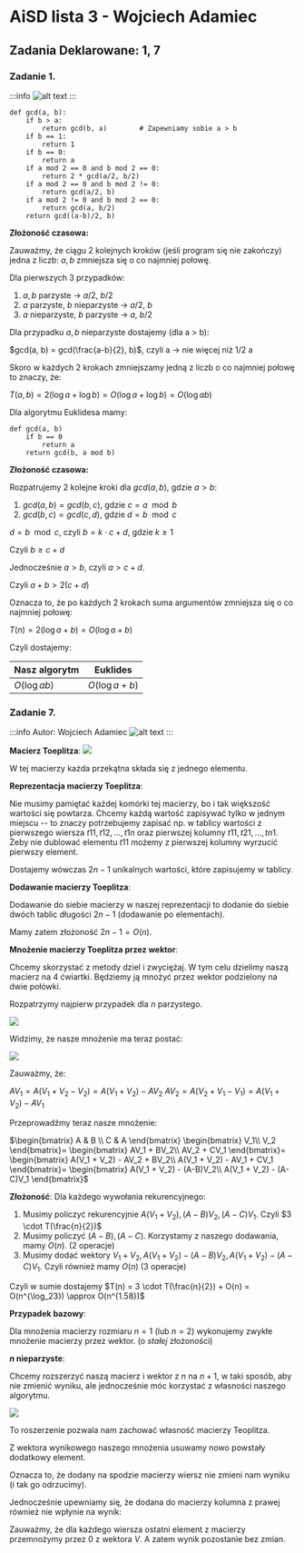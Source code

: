 # AiSD lista 3 - Wojciech Adamiec
## Zadania Deklarowane: 1, 7

### Zadanie 1.
:::info
![alt text](https://i.imgur.com/NgfzgCq.png)
:::

```=
def gcd(a, b):
    if b > a:
        return gcd(b, a)        # Zapewniamy sobie a > b
    if b == 1:
        return 1
    if b == 0:
        return a
    if a mod 2 == 0 and b mod 2 == 0:
        return 2 * gcd(a/2, b/2)
    if a mod 2 == 0 and b mod 2 != 0:
        return gcd(a/2, b)
    if a mod 2 != 0 and b mod 2 == 0:
        return gcd(a, b/2)
    return gcd((a-b)/2, b)
```

**Złożoność czasowa:**

Zauważmy, że ciągu 2 kolejnych kroków (jeśli program się nie zakończy) jedna z liczb: $a, b$ zmniejsza się o co najmniej połowę.

Dla pierwszych 3 przypadków:

1. $a, b$ parzyste -> $a/2$, $b/2$
2. $a$ parzyste, $b$ nieparzyste -> $a/2$, $b$
3. $a$ nieparzyste, $b$ parzyste -> $a$, $b/2$

Dla przypadku $a, b$ nieparzyste dostajemy (dla a > b):

$gcd(a, b) = gcd(\frac{a-b}{2}, b)$, czyli a -> nie więcej niż 1/2 a

Skoro w każdych 2 krokach zmniejszamy jedną z liczb o co najmniej połowę to znaczy, że:

$T(a, b) = 2(\log a + \log b) = O(\log a + \log b) = O(\log ab)$

Dla algorytmu Euklidesa mamy:

```=
def gcd(a, b)
    if b == 0
        return a
    return gcd(b, a mod b)
```

**Złożoność czasowa:**

Rozpatrujemy 2 kolejne kroki dla $gcd(a, b)$, gdzie $a > b$:

1. $gcd(a, b) = gcd(b, c)$, gdzie $c = a \mod b$
2. $gcd(b, c) = gcd(c, d)$, gdzie $d = b \mod c$

$d = b \mod c$, czyli $b = k \cdot c + d$, gdzie $k \geq 1$

Czyli $b \geq c + d$

Jednocześnie $a > b$, czyli $a > c + d$.

Czyli $a + b > 2(c + d)$

Oznacza to, że po każdych 2 krokach suma argumentów zmniejsza się o co najmniej połowę:

$T(n) = 2(\log a + b) = O(\log a + b)$

Czyli dostajemy:

|Nasz algorytm |Euklides|
|-----|--------|
|$O(\log ab)$  | $O(\log a+b)$ |

### Zadanie 7.
:::info
Autor: Wojciech Adamiec
![alt text](https://i.imgur.com/LTKG3ma.png)
:::

**Macierz Toeplitza**:
![](https://i.imgur.com/RF46iQm.png)

W tej macierzy każda przekątna składa się z jednego elementu.

**Reprezentacja macierzy Toeplitza**:

Nie musimy pamiętać każdej komórki tej macierzy, bo i tak większość wartości się powtarza. Chcemy każdą wartość zapisywać tylko w jednym miejscu -- to znaczy potrzebujemy zapisać np. w tablicy wartości z pierwszego wiersza $t11, t12, ... ,t1n$ oraz pierwszej kolumny $t11, t21, ... ,tn1$. Żeby nie dublować elementu $t11$ możemy z pierwszej kolumny wyrzucić pierwszy element.

Dostajemy wówczas $2n - 1$ unikalnych wartości, które zapisujemy w tablicy.

**Dodawanie macierzy Toeplitza**:

Dodawanie do siebie macierzy w naszej reprezentacji to dodanie do siebie dwóch tablic długości $2n - 1$ (dodawanie po elementach).

Mamy zatem złożoność $2n - 1 = O(n)$.

**Mnożenie macierzy Toeplitza przez wektor**:

Chcemy skorzystać z metody dziel i zwyciężaj. W tym celu dzielimy naszą macierz na 4 ćwiartki. Będziemy ją mnożyć przez wektor podzielony na dwie połówki.

Rozpatrzymy najpierw przypadek dla $n$ parzystego.

![](https://i.imgur.com/0a4Cfuy.png)

Widzimy, że nasze mnożenie ma teraz postać:

![](https://i.imgur.com/GnZI9YA.png)

Zauważmy, że:

$AV_1 = A(V_1 + V_2 - V_2) = A(V_1 + V_2) - AV_2$
$AV_2 = A(V_2 + V_1 - V_1) = A(V_1 + V_2) - AV_1$

Przeprowadźmy teraz nasze mnożenie:

$\begin{bmatrix}
A & B \\
C & A 
\end{bmatrix}
\begin{bmatrix}
V_1\\
V_2 
\end{bmatrix}=
\begin{bmatrix}
AV_1 + BV_2\\
AV_2 + CV_1
\end{bmatrix}=
\begin{bmatrix}
A(V_1 + V_2) - AV_2 + BV_2\\
A(V_1 + V_2) - AV_1 + CV_1 
\end{bmatrix}=
\begin{bmatrix}
A(V_1 + V_2) - (A-B)V_2\\
A(V_1 + V_2) - (A-C)V_1 
\end{bmatrix}$

**Złożoność**:
Dla każdego wywołania rekurencyjnego:
1. Musimy policzyć rekurencyjnie $A(V_1 + V_2), (A-B)V_2, (A-C)V_1$. Czyli $3 \cdot T(\frac{n}{2})$
2. Musimy policzyć $(A - B), (A - C)$. Korzystamy z naszego dodawania, mamy $O(n)$. (2 operacje)
3. Musimy dodać wektory $V_1 + V_2, A(V_1 + V_2) - (A-B)V_2, A(V_1 + V_2) - (A-C)V_1$. Czyli również mamy $O(n)$ (3 operacje)

Czyli w sumie dostajemy $T(n) = 3 \cdot T(\frac{n}{2}) + O(n) = O(n^{\log_23}) \approx O(n^{1.58})$

**Przypadek bazowy**:

Dla mnożenia macierzy rozmiaru $n=1$ (lub $n=2$) wykonujemy zwykłe mnożenie macierzy przez wektor. (o *stałej* złożoności)

**$n$ nieparzyste**:

Chcemy rozszerzyć naszą macierz i wektor z $n$ na $n+1$, w taki sposób, aby nie zmienić wyniku, ale jednocześnie móc korzystać z własności naszego algorytmu.

![](https://i.imgur.com/CJUU5JV.png)

To roszerzenie pozwala nam zachować własność macierzy Teoplitza.

Z wektora wynikowego naszego mnożenia usuwamy nowo powstały dodatkowy element.

Oznacza to, że dodany na spodzie macierzy wiersz nie zmieni nam wyniku (i tak go odrzucimy).

Jednocześnie upewniamy się, że dodana do macierzy kolumna z prawej również nie wpłynie na wynik:

Zauważmy, że dla każdego wiersza ostatni element z macierzy przemnożymy przez 0 z wektora $V$. A zatem wynik pozostanie bez zmian.